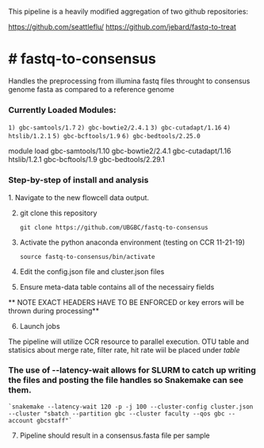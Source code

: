This pipeline is a heavily modified aggregation of two github repositories:

https://github.com/seattleflu/
https://github.com/jebard/fastq-to-treat



<h1># fastq-to-consensus</h1>
Handles the preprocessing from illumina fastq files throught to consensus genome fasta as compared to a reference genome

<h3>Currently Loaded Modules:</h3>

  `1) gbc-samtools/1.7`
  `2) gbc-bowtie2/2.4.1`
  `3) gbc-cutadapt/1.16`
  `4) htslib/1.2.1`
  `5) gbc-bcftools/1.9`
  `6) gbc-bedtools/2.25.0`
  
  module load gbc-samtools/1.10 gbc-bowtie2/2.4.1 gbc-cutadapt/1.16 htslib/1.2.1 gbc-bcftools/1.9 gbc-bedtools/2.29.1

  
<h3> Step-by-step of install and analysis </h3>
1. Navigate to the new flowcell data output.

2. git clone this repository 

    `git clone https://github.com/UBGBC/fastq-to-consensus`

3. Activate the python anaconda environment (testing on CCR 11-21-19)

    `source fastq-to-consensus/bin/activate` 

4. Edit the config.json file and cluster.json files


5. Ensure meta-data table contains all of the necessairy fields

** NOTE EXACT HEADERS HAVE TO BE ENFORCED or key errors will be thrown during processing**


6. Launch jobs

  The pipeline will utilize CCR resource to parallel execution.
  OTU table and statisics about merge rate, filter rate, hit rate wiil be placed under _table_

### The use of --latency-wait allows for SLURM to catch up writing the files and posting the file handles so Snakemake can see them.

    `snakemake --latency-wait 120 -p -j 100 --cluster-config cluster.json --cluster "sbatch --partition gbc --cluster faculty --qos gbc --account gbcstaff"`
   

7. Pipeline should result in a consensus.fasta file per sample
